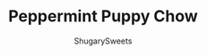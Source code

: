 ---
layout: ../../layouts/MarkdownPostLayout.astro
title: Peppermint Puppy Chow
author: ShugarySweets
pubDate: 2019-01-15
description: "Whether you call it Puppy Chow or Muddy Buddies, this delicious snack got a holiday makeover! Peppermint style."
image_url: https://www.shugarysweets.com/wp-content/uploads/2013/11/peppermint-puppy-chow-3.jpg
tags: ["Desserts","American"]
calories: 208
protein: 2
carbohydrates: 32
fats: 4
fiber: 1
ingredients: ["16 ounce Vanilla candy coating ","1 cup Andes Peppermint Crunch Baking Chips","12 cups Chex cereal (I use a combination of the rice and the corn flavors)","2 cups powdered sugar","6 regular sized Peppermint Candy Canes, crushed"]
serves: 12
time: "15 minutes"
prepTime: "15 minutes"
instructions: ["Place vanilla candy coating and peppermint crunch baking chips in a large microwave safe bowl. Microwave for 30 second intervals, mixing between each interval. Mine took 2 minutes total. Stir until smooth.","Place cereal in a very large bowl. Pour melted chocolate over cereal. Add about 3/4 of the crushed candy canes. Mix until all the cereal is covered in chocolate. Add powdered sugar and stir until fully coated. Sprinkle with remaining peppermint candy canes. Store in an airtight container for up to one week.","Enjoy!"]
nutrition: ["208 calories","32 grams carbohydrates","2 milligrams cholesterol","4 grams fat","1 grams fiber","2 grams protein","2 grams saturated fat","127 milligrams sodium","19 grams sugar","0 grams trans fat","1 grams unsaturated fat"]
---